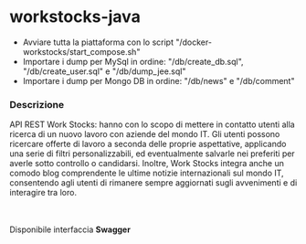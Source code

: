 # workstocks-java
- Avviare tutta la piattaforma con lo script "/docker-workstocks/start_compose.sh"
- Importare i dump per MySql in ordine: "/db/create_db.sql", "/db/create_user.sql" e "/db/dump_jee.sql"
- Importare i dump per Mongo DB in ordine: "/db/news" e "/db/comment"


### Descrizione

API REST Work Stocks: hanno con lo scopo di mettere in contatto utenti alla ricerca di un nuovo lavoro con aziende del mondo IT. Gli utenti possono ricercare offerte di lavoro a seconda delle proprie aspettative, applicando una serie di filtri personalizzabili, ed eventualmente salvarle nei preferiti per averle sotto controllo o candidarsi. Inoltre, Work Stocks integra anche un comodo blog comprendente le ultime notizie internazionali sul mondo IT, consentendo agli utenti di rimanere sempre aggiornati sugli avvenimenti e di interagire tra loro.

\
<br>
Disponibile interfaccia **Swagger**
